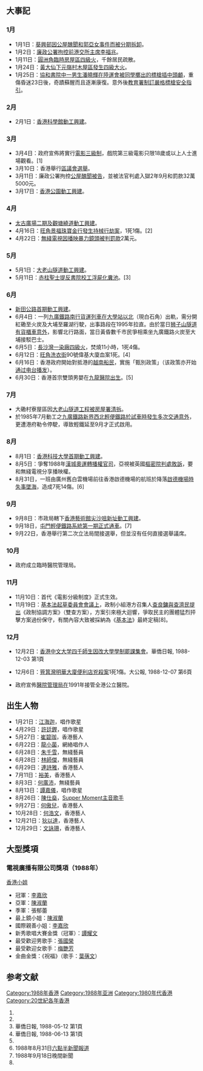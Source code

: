 ## 大事記

### 1月

  - 1月1日：[葵興邨因公屋醜聞和](../Page/葵興邨.md "wikilink")[郭亞女事件而被分期拆卸](../Page/郭亞女事件.md "wikilink")。
  - 1月2日：[廉政公署拘控前](../Page/廉政公署_\(香港\).md "wikilink")[港交所主席李福兆](https://zh.wikipedia.org/wiki/港交所 "wikilink")。
  - 1月11日：[圓洲角臨時房屋區四級火](../Page/圓洲角.md "wikilink")，千餘居民疏散。
  - 1月24日：[黃大仙](https://zh.wikipedia.org/wiki/黃大仙 "wikilink")[下元嶺村](https://zh.wikipedia.org/wiki/下元嶺村 "wikilink")[木屋區發生四級大火](https://zh.wikipedia.org/wiki/木屋區 "wikilink")。
  - 1月25日：[協和書院中一男生潘曉輝在陸運會被同學擲出的標槍插中頭顱](https://zh.wikipedia.org/wiki/協和書院 "wikilink")，重傷昏迷23日後，奇蹟蘇醒而且逐漸康復。意外後[教育署制訂嚴格標槍安全指引](https://zh.wikipedia.org/wiki/教育署 "wikilink")。

### 2月

  - 2月1日：[香港科學館動工興建](../Page/香港科學館.md "wikilink")。

### 3月

  - 3月4日：政府宣佈將實行[電影三級制](../Page/香港電影分級制度.md "wikilink")，戲院第三級電影只限18歲或以上人士進場觀看。\[1\]
  - 3月10日：香港舉行[區議會選舉](../Page/1988年香港區議會選舉.md "wikilink")。
  - 3月11日：廉政公署拘控[公屋醜聞被告](../Page/26座問題公屋醜聞.md "wikilink")，並被法官判處入獄2年9月和罰款32萬5000元。
  - 3月17日：[香港公園動工興建](../Page/香港公園.md "wikilink")。

### 4月

  - [太古廣場二期及](../Page/太古廣場.md "wikilink")[觀塘繞道動工興建](../Page/觀塘繞道.md "wikilink")。
  - 4月16日：[旺角景福珠寶金行發生持械行劫案](../Page/旺角.md "wikilink")，1死1傷。\[2\]
  - 4月22日：[無綫電視因播映暴力鏡頭被判罰款](https://zh.wikipedia.org/wiki/無綫電視 "wikilink")2萬元。

### 5月

  - 5月1日：[大老山隧道動工興建](../Page/大老山隧道.md "wikilink")。
  - 5月11日：[赤柱聖士提反書院校工浮屍化糞池](https://zh.wikipedia.org/wiki/赤柱聖士提反書院 "wikilink")。\[3\]

### 6月

  - [新田公路首期動工興建](https://zh.wikipedia.org/wiki/新田公路 "wikilink")。
  - 6月4日：一列[九廣鐵路南行貨運列車在](../Page/九廣鐵路.md "wikilink")[大學站以北](https://zh.wikipedia.org/wiki/大學站 "wikilink")（現白石角）出軌，需分開紅磡至火炭及大埔至羅湖行駛，出事路段在1995年拉直。由於當日[狮子山隧道有貨櫃車意外](https://zh.wikipedia.org/wiki/狮子山隧道 "wikilink")，影響北行路面，當日黃昏數千市民爭相乘坐九廣鐵路火炭至大埔接駁巴士。
  - 6月5日：[長沙灣一染廠四級火](../Page/長沙灣.md "wikilink")，焚燒11小時，1死4傷。
  - 6月12日：[旺角](../Page/旺角.md "wikilink")[洗衣街](../Page/洗衣街.md "wikilink")90號偉基大廈血案1死。\[4\]
  - 6月16日：香港政府開始對抵港的[越南船民](../Page/越南船民.md "wikilink")，實施「甄別政策」（该政策亦开始[通过电台播发](https://zh.wikipedia.org/wiki/北漏洞拉 "wikilink")）。
  - 6月30日：香港首宗雙頭男嬰在[九龍醫院出生](../Page/九龍醫院.md "wikilink")。\[5\]

### 7月

  - 大磡村寮屋區因[大老山隧道工程被](../Page/大老山隧道.md "wikilink")[房屋署清拆](../Page/房屋署.md "wikilink")。
  - 於1985年7月動工之[九廣鐵路新界西北](../Page/九廣鐵路.md "wikilink")[輕便鐵路於試車時發生多次交通意外](../Page/香港輕鐵.md "wikilink")，更遭港府勒令停駛，導致輕鐵延至9月才正式啟用。

### 8月

  - 8月1日：[香港科技大學首期動工興建](../Page/香港科技大學.md "wikilink")。
  - 8月5日：爭奪1988年[漢城奧運轉播權官司](https://zh.wikipedia.org/wiki/漢城奧運 "wikilink")，亞視被英國[樞密院判處敗訴](https://zh.wikipedia.org/wiki/樞密院 "wikilink")，要和無綫電視分享播映權。
  - 8月31日，一班由廣州舊白雲機場前往香港啟德機場的航班於降落[啟德機場時](../Page/啟德機場.md "wikilink")[失事墜海](../Page/中國民航301號班機空難.md "wikilink")，造成7死14傷。\[6\]

### 9月

  - 9月8日：市政局轄下[香港藝術館尖沙咀新址動工興建](../Page/香港藝術館.md "wikilink")。
  - 9月18日，[屯門](../Page/屯門.md "wikilink")[輕便鐵路系統第一期正式通車](https://zh.wikipedia.org/wiki/九廣輕鐵 "wikilink")。\[7\]
  - 9月22日，香港舉行第二次立法局間接選舉，但並沒有任何直接選舉議席。

### 10月

  - 政府成立臨時醫院管理局。

### 11月

  - 11月10日：首代《電影分級制度》正式生效。
  - 11月19日：[基本法起草委員會會議上](https://zh.wikipedia.org/wiki/基本法起草委員會 "wikilink")，政制小組港方召集人[查良鏞與](https://zh.wikipedia.org/wiki/查良鏞 "wikilink")[查濟民提出](../Page/查濟民.md "wikilink")《政制協調方案》（雙查方案），方案引來極大迴響，爭取民主的團體猛烈抨擊方案過份保守，有關內容大致被採納為《[基本法](https://zh.wikipedia.org/wiki/香港基本法 "wikilink")》最終定稿\[8\]。

### 12月

  - 12月2日：[香港中文大学四千師生因改大學學制罷課集會](https://zh.wikipedia.org/wiki/香港中文大学 "wikilink")。<ref>華僑日報,
    1988-12-03 第1頁

</ref>

  - 12月6日：[筲箕灣](../Page/筲箕灣.md "wikilink")[明華大廈便利店兇殺案](../Page/明華大廈.md "wikilink")1死1傷。<ref>大公報,
    1988-12-07 第6頁

</ref>

  - 政府宣佈[醫院管理局在](../Page/醫院管理局.md "wikilink")1991年接管全港公立醫院。

## 出生人物

  - 1月21日：[江海迦](../Page/江海迦.md "wikilink")，唱作歌星
  - 4月29日：[許廷鏗](https://zh.wikipedia.org/wiki/許廷鏗 "wikilink")，唱作歌星
  - 5月27日：[崔碧珈](https://zh.wikipedia.org/wiki/崔碧珈 "wikilink")，香港藝人
  - 6月22日：[龍小菌](https://zh.wikipedia.org/wiki/龍小菌 "wikilink")，網絡唱作人
  - 6月28日：[朱千雪](../Page/朱千雪.md "wikilink")，無綫藝員
  - 6月28日：[林師傑](https://zh.wikipedia.org/wiki/林師傑 "wikilink")，無綫藝員
  - 6月29日：[連詩雅](https://zh.wikipedia.org/wiki/連詩雅 "wikilink")，香港藝人
  - 7月11日：[裕美](../Page/裕美.md "wikilink")，香港藝人
  - 8月3日：[何廣沛](../Page/何廣沛.md "wikilink")，無綫藝員
  - 8月13日：[譚嘉儀](../Page/譚嘉儀.md "wikilink")，唱作歌星
  - 8月26日：[陳仕燊](../Page/陳仕燊.md "wikilink")，[Supper
    Moment主音歌手](https://zh.wikipedia.org/wiki/Supper_Moment "wikilink")
  - 9月27日：[何傲兒](../Page/何傲兒.md "wikilink")，香港藝人
  - 10月28日：[何浩文](../Page/何浩文.md "wikilink")，香港藝人
  - 12月21日：[狄以達](../Page/狄以達.md "wikilink")，香港藝人
  - 12月29日：[文詠珊](../Page/文詠珊.md "wikilink")，香港藝人

## 大型獎項

### 電視廣播有限公司獎項（1988年）

[香港小姐](https://zh.wikipedia.org/wiki/香港小姐 "wikilink")

  - 冠軍：[李嘉欣](../Page/李嘉欣.md "wikilink")
  - 亞軍：[陳淑蘭](../Page/陳淑蘭.md "wikilink")
  - 季軍：張郁蕾
  - 最上鏡小姐：[陳淑蘭](../Page/陳淑蘭.md "wikilink")
  - 國際親善小姐：[李嘉欣](../Page/李嘉欣.md "wikilink")
  - 新秀歌唱大賽金獎（冠軍）：[譚耀文](../Page/譚耀文.md "wikilink")
  - 最受歡迎男歌手：[張國榮](../Page/張國榮.md "wikilink")
  - 最受歡迎女歌手：[梅艷芳](../Page/梅艷芳.md "wikilink")
  - 金曲金獎：《祝福》（歌手：[葉蒨文](../Page/葉蒨文.md "wikilink")）

## 参考文献

[Category:1988年香港](https://zh.wikipedia.org/wiki/Category:1988年香港 "wikilink")
[Category:1988年亚洲](https://zh.wikipedia.org/wiki/Category:1988年亚洲 "wikilink")
[Category:1980年代香港](https://zh.wikipedia.org/wiki/Category:1980年代香港 "wikilink")
[Category:20世紀各年香港](https://zh.wikipedia.org/wiki/Category:20世紀各年香港 "wikilink")

1.
2.
3.  華僑日報, 1988-05-12 第1頁
4.  華僑日報, 1988-06-13 第1頁
5.
6.  1988年8月31日[六點半新聞報道](../Page/六點半新聞報道.md "wikilink")
7.  1988年9月18日晚間新聞
8.